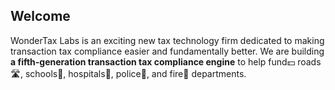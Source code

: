 ## Welcome

WonderTax Labs is an exciting new tax technology firm dedicated to making transaction tax compliance easier and fundamentally better. We are building **a fifth-generation transaction tax compliance engine** to help fund💵 roads🛣️, schools🏫, hospitals🏥, police🚓, and fire🚒 departments.
